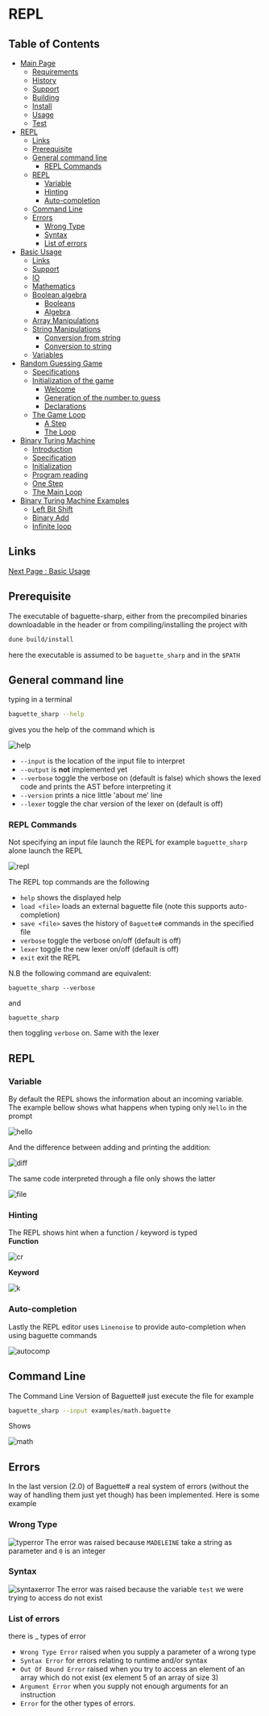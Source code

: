 # REPL
## Table of Contents
- [Main Page](index.md#)
  - [Requirements](index.md#requirements)
  - [History](index.md#history)
  - [Support](index.md#support)
  - [Building](index.md#building)
  - [Install](index.md#install)
  - [Usage](index.md#usage)
  - [Test](index.md#test)
- [REPL](#repl)
  - [Links](#links)
  - [Prerequisite](#prerequisite)
  - [General command line](#general-command-line)
    - [REPL Commands](#repl-commands)
  - [REPL](#repl-1)
    - [Variable](#variable)
    - [Hinting](#hinting)
    - [Auto-completion](#auto-completion)
  - [Command Line](#command-line)
  - [Errors](#errors)
    - [Wrong Type](#wrong-type)
    - [Syntax](#syntax)
    - [List of errors](#list-of-errors)
- [Basic Usage](basic.md#basic-usage)
  - [Links](basic.md/#links)
  - [Support](basic.md#support)
  - [IO](basic.md#io)
  - [Mathematics](basic.md#mathematics)
  - [Boolean algebra](basic.md#boolean-algebra)
    - [Booleans](basic.md#booleans)
    - [Algebra](basic.md#algebra)
  - [Array Manipulations](basic.md#array-manipulations)
  - [String Manipulations](basic.md#string-manipulations)
    - [Conversion from string](basic.md#conversion-from-string)
    - [Conversion to string](basic.md#conversion-to-string)
  - [Variables](basic.md#variables)
- [Random Guessing Game](random.md#random-guessing-game)
  - [Specifications](random.md#specifications)
  - [Initialization of the game](random.md#initialization-of-the-game)
    - [Welcome](random.md#welcome)
    - [Generation of the number to guess](random.md#generation-of-the-number-to-guess)
    - [Declarations](random.md#declarations)
  - [The Game Loop](random.md#the-game-loop)
    - [A Step](random.md#a-step)
    - [The Loop](random.md#the-loop)
-  [Binary Turing Machine](turing.md#binary-turing-machine)
   - [Introduction](turing.md#introduction)
   - [Specification](turing.md#specification)
   - [Initialization](turing.md#initialization)
   - [Program reading](turing.md#program-reading)
   - [One Step](turing.md#one-step)
   - [The Main Loop](turing.md#the-main-loop)
- [Binary Turing Machine Examples](turing.md#examples)
  - [Left Bit Shift](turing.md#left-bit-shift)
  - [Binary Add](turing.md#binary-add)
  - [Infinite loop](turing.md#infinite-loop)

## Links
[Next Page : Basic Usage](basic.md) 
## Prerequisite
The executable of baguette-sharp, either from the precompiled binaries downloadable in the header
or from compiling/installing the project with 
```bash
dune build/install
```
here the executable is assumed to be `baguette_sharp` and in the `$PATH`

## General command line
typing in a terminal
```bash
baguette_sharp --help
```
gives you the help of the command which is

![help](img/help.png)

* `--input` is the location of the input file to interpret
* `--output` is **not** implemented yet
* `--verbose` toggle the verbose on (default is false) which
shows the lexed code and prints the AST before interpreting it
* `--version` prints a nice little 'about me' line
* `--lexer` toggle the char version of the lexer on (default is off)

### REPL Commands
Not specifying an input file launch the REPL for example `baguette_sharp` alone launch the REPL

![repl](img/strpl.png)

The REPL top commands are the following
* `help` shows the displayed help
* `load <file>` loads an external baguette file (note this supports auto-completion)
* `save <file>` saves the history of `Baguette#` commands in the specified file 
* `verbose` toggle the verbose on/off (default is off)
* `lexer` toggle the new lexer on/off (default is off)
* `exit` exit the REPL

N.B the following command are equivalent:
```
baguette_sharp --verbose
```
and 
```
baguette_sharp
```
then toggling `verbose` on. Same with the lexer

## REPL
### Variable
By default the REPL shows the information about an incoming variable.<br/>
The example bellow shows what happens when typing only `Hello` in the prompt

![hello](img/replvar.png)

And the difference between adding and printing the addition:

![diff](img/diff.png)

The same code interpreted through a file only shows the latter 

![file](img/varfile.png)

### Hinting
The REPL shows hint when a function / keyword is typed<br/>
**Function**

![cr](img/crhinting.png)

**Keyword**

![k](img/crochet.png)

### Auto-completion
Lastly the REPL editor uses `Linenoise` to provide auto-completion when using baguette commands

![autocomp](img/autocomp.gif)

## Command Line

The Command Line Version of Baguette# just execute the file
for example
```bash
baguette_sharp --input examples/math.baguette
```
Shows

![math](img/math.png)

## Errors
In the last version (2.0) of Baguette# a real system of errors (without the way of handling them just yet though) has been implemented. Here is some example

### Wrong Type

![typerror](img/typeerror.png)
The error was raised because `MADELEINE` take a string as parameter and `0` is an integer

### Syntax

![syntaxerror](img/syntaxerror.png)
The error was raised because the variable `test` we were trying to access do not exist

### List of errors
there is _ types of error
* `Wrong Type Error` raised when you supply a parameter of a wrong type
* `Syntax Error` for errors relating to runtime and/or syntax
* `Out Of Bound Error` raised when you try to access an element of an array which do not exist (ex element 5 of an array of size 3)
* `Argument Error` when you supply not enough arguments for an instruction
* `Error` for the other types of errors.